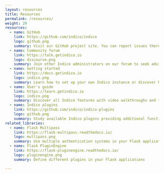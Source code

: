 ```yaml
---
layout: resources
title: Resources
permalink: /resources/
weight: 20
resources:
  - name: GitHub
    link: https://github.com/indico/indico
    logo: github.png
    summary: Visit our GitHub project site. You can report issues there.
  - name: Community forum
    link: https://talk.getindico.io
    logo: discourse.png
    summary: Join other Indico administrators on our forum to seek advice or discuss your ideas
  - name: Getting started
    link: https://docs.getindico.io
    logo: indico.png
    summary: Learn how to set up your own Indico instance or discover how to use the Indico API
  - name: User's guide
    link: https://learn.getindico.io
    logo: indico.png
    summary: Discover all Indico features with video walkthroughs and tutorials
  - name: Indico plugins
    link: https://github.com/indico/indico-plugins
    logo: github.png
    summary: Study available Indico plugins providing additional functionality like videoconferencing
related_libraries:
  - name: Flask Multipass
    link: https://flask-multipass.readthedocs.io/
    logo: multipass.png
    summary: Use multiple authentication systems in your Flask application
  - name: Flask PluginEngine
    link: https://flask-pluginengine.readthedocs.io/
    logo: pluginengine.png
    summary: Define different plugins in your Flask applications

---
```

